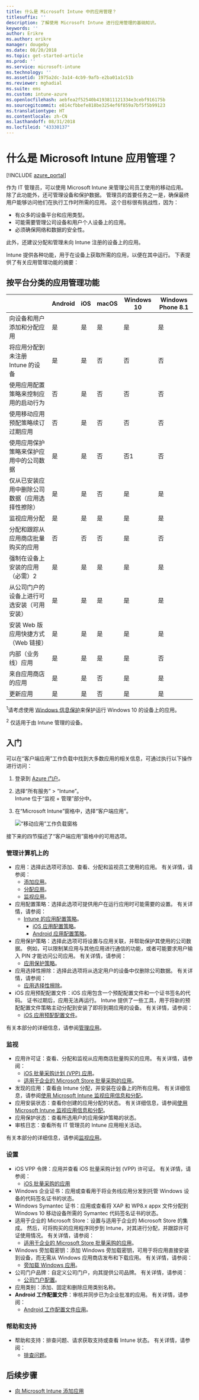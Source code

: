 ```yaml
---
title: 什么是 Microsoft Intune 中的应用管理？
titlesuffix: ''
description: 了解使用 Microsoft Intune 进行应用管理的基础知识。
keywords: ''
author: Erikre
ms.author: erikre
manager: dougeby
ms.date: 08/20/2018
ms.topic: get-started-article
ms.prod: ''
ms.service: microsoft-intune
ms.technology: ''
ms.assetid: 1975a2dc-3a14-4cb9-9afb-e2ba01a1c51b
ms.reviewer: mghadial
ms.suite: ems
ms.custom: intune-azure
ms.openlocfilehash: aebfea2f52540b4193811121334e3cebf916175b
ms.sourcegitcommit: e814cfbbefe818be3254ef6f859a7bf5f5b99123
ms.translationtype: HT
ms.contentlocale: zh-CN
ms.lasthandoff: 08/31/2018
ms.locfileid: "43330137"
---
```

# <a name="what-is-microsoft-intune-app-management"></a>什么是 Microsoft Intune 应用管理？


[!INCLUDE [azure_portal](./includes/azure_portal.md)]

作为 IT 管理员，可以使用 Microsoft Intune 来管理公司员工使用的移动应用。 除了此功能外，还可管理设备和保护数据。 管理员的首要任务之一是，确保最终用户能够访问他们在执行工作时所需的应用。 这个目标很有挑战性，因为：
- 有众多的设备平台和应用类型。
- 可能需要管理公司设备和用户个人设备上的应用。
- 必须确保网络和数据的安全性。

此外，还建议分配和管理未向 Intune 注册的设备上的应用。

Intune 提供各种功能，用于在设备上获取所需的应用，以便在其中运行。 下表提供了有关应用管理功能的摘要： 

## <a name="app-management-capabilities-by-platform"></a>按平台分类的应用管理功能

|  | Android | iOS | macOS | Windows 10 | Windows Phone 8.1 |
|-------------------------------------------------------------------------------------|---------|-----|-------|------------|-------------------|
| 向设备和用户添加和分配应用 | 是 | 是 | 是 | 是 | 是 |
| 将应用分配到未注册 Intune 的设备 | 是 | 是 | 否 | 否 | 否 |
| 使用应用配置策略来控制应用的启动行为 | 否 | 是 | 否 | 否 | 否 |
| 使用移动应用预配策略续订过期应用 | 否 | 是 | 否 | 否 | 否 |
| 使用应用保护策略来保护应用中的公司数据 | 是 | 是 | 否 | 否1 | 否 |
| 仅从已安装应用中删除公司数据（应用选择性擦除） | 是 | 是 | 否 | 是 | 是 |
| 监视应用分配 | 是 | 是 | 是 | 是 | 是 |
| 分配和跟踪从应用商店批量购买的应用 | 否 | 否 | 否 | 是 | 否 |
| 强制在设备上安装的应用（必需）2 | 是 | 是 | 是 | 是 | 是 |
| 从公司门户的设备上进行可选安装（可用安装） | 是 | 是 | 是 | 是 | 是 |
| 安装 Web 版应用快捷方式（Web 链接） | 是 | 是 | 是 | 是 | 是 |
| 内部（业务线）应用 | 是 | 是 | 是 | 是 | 否 |
| 来自应用商店的应用 | 是 | 是 | 否 | 是 | 是 |
| 更新应用 | 是 | 是 | 否 | 是 | 是 |

<sup>1</sup>请考虑使用 [Windows 信息保护](windows-information-protection-configure.md)来保护运行 Windows 10 的设备上的应用。

<sup>2</sup> 仅适用于由 Intune 管理的设备。

## <a name="get-started"></a>入门

可以在“客户端应用”工作负载中找到大多数应用的相关信息，可通过执行以下操作进行访问：

1. 登录到 [Azure 门户](https://portal.azure.com)。
2. 选择“所有服务” > “Intune”。  
    Intune 位于“监视 + 管理”部分中。
3. 在“Microsoft Intune”窗格中，选择“客户端应用”。

    ![“移动应用”工作负载窗格](./media/apps-workload.png)

接下来的四节描述了“客户端应用”窗格中的可用选项。

### <a name="manage"></a>管理计算机上的
- 应用：选择此选项可添加、查看、分配和监视员工使用的应用。 有关详情，请参阅：
    - [添加应用](apps-add.md)。
    - [分配应用](apps-deploy.md)。
    - [监视应用](apps-monitor.md)。
- 应用配置策略：选择此选项可提供用户在运行应用时可能需要的设置。 有关详情，请参阅：
    - [Intune 的应用配置策略](app-configuration-policies-overview.md)。
        - [iOS 应用配置策略](app-configuration-policies-use-ios.md)。
        - [Android 应用配置策略](app-configuration-policies-use-android.md)。
- 应用保护策略：选择此选项可将设置与应用关联，并帮助保护其使用的公司数据。 例如，可以限制某应用与其他应用进行通信的功能，或者可能要求用户输入 PIN 才能访问公司应用。 有关详情，请参阅：
    - [应用保护策略](app-protection-policies.md)。
- 应用选择性擦除：选择此选项将从选定用户的设备中仅删除公司数据。 有关详情，请参阅：
    - [应用选择性擦除](apps-selective-wipe.md)。
- iOS 应用预配配置文件：iOS 应用包含一个预配配置文件和一个证书签名的代码。 证书过期后，应用无法再运行。 Intune 提供了一些工具，用于将新的预配配置文件策略主动分配到安装了即将到期应用的设备。 有关详情，请参阅：
    - [iOS 应用预配配置文件](app-provisioning-profile-ios.md)。

有关本部分的详细信息，请参阅[管理应用](app-management.md)。

### <a name="monitor"></a>监视
- 应用许可证：查看、分配和监视从应用商店批量购买的应用。 有关详情，请参阅：
    - [iOS 批量采购计划 (VPP) 应用](vpp-apps-ios.md)。
    - [适用于企业的 Microsoft Store 批量采购的应用](windows-store-for-business.md)。
- 发现的应用：查看由 Intune 分配，并安装在设备上的所有应用。 有关详细信息，请参阅[使用 Microsoft Intune 监视应用信息和分配](apps-monitor.md#device-and-user-status-graphs)。
- 应用安装状态：查看你创建的应用分配的状态。 有关详细信息，请参阅[使用 Microsoft Intune 监视应用信息和分配](apps-monitor.md#device-and-user-status-graphs)。
- 应用保护状态：查看所选用户的应用保护策略的状态。
- 审核日志：查看所有 IT 管理员的 Intune 应用相关活动。

有关本部分的详细信息，请参阅[监视应用](apps-monitor.md)。

### <a name="set-up"></a>设置
- iOS VPP 令牌：应用并查看 iOS 批量采购计划 (VPP) 许可证。 有关详情，请参阅：
    - [iOS 批量采购的应用](vpp-apps-ios.md)
- Windows 企业证书：应用或查看用于将业务线应用分发到托管 Windows 设备的代码签名证书的状态。
- Windows Symantec 证书：应用或查看将 XAP 和 WP8.x appx 文件分配到 Windows 10 移动设备所需的 Symantec 代码签名证书的状态。
- 适用于企业的 Microsoft Store：设置与适用于企业的 Microsoft Store 的集成。 然后，可将购买的应用程序同步到 Intune，对其进行分配，并跟踪许可证使用情况。 有关详情，请参阅：
    - [适用于企业的 Microsoft Store 批量采购的应用](windows-store-for-business.md)。
- Windows 旁加载密钥：添加 Windows 旁加载密钥，可用于将应用直接安装到设备，而无需从 Windows 应用商店发布和下载应用。 有关详情，请参阅：
    - [旁加载 Windows 应用](app-sideload-windows.md)。
- 公司门户品牌：自定义公司门户，向其提供公司品牌。 有关详情，请参阅：
    - [公司门户配置](company-portal-app.md)。
- 应用类别：添加、固定和删除应用类别名称。
- **Android 工作配置文件**：审核并同步已为企业批准的应用。 有关详情，请参阅：
    - [Android 工作配置文件应用](apps-add-android-for-work.md)。

### <a name="help-and-support"></a>帮助和支持
- 帮助和支持：排查问题、请求获取支持或查看 Intune 状态。 有关详情，请参阅：
    - [排查问题](help-desk-operators.md)。

## <a name="next-steps"></a>后续步骤

- [向 Microsoft Intune 添加应用](apps-add.md)
